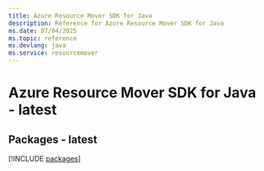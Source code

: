 ```yaml
---
title: Azure Resource Mover SDK for Java
description: Reference for Azure Resource Mover SDK for Java
ms.date: 07/04/2025
ms.topic: reference
ms.devlang: java
ms.service: resourcemover
---
```

# Azure Resource Mover SDK for Java - latest
## Packages - latest
[!INCLUDE [packages](resource-mover-index.md)]